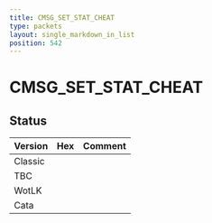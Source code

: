 ```yaml
---
title: CMSG_SET_STAT_CHEAT
type: packets
layout: single_markdown_in_list
position: 542
---
```


# CMSG_SET_STAT_CHEAT

## Status

Version | Hex | Comment
---------- | ---------- | ---------- 
Classic |  |  
TBC |  |  
WotLK |  |  
Cata |  |  
